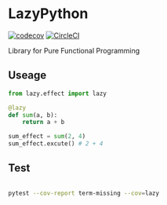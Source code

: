 # LazyPython

[![codecov](https://codecov.io/gh/Las-Wonho/LazyPython/branch/master/graph/badge.svg)](https://codecov.io/gh/Las-Wonho/LazyPython)
[![CircleCI](https://circleci.com/gh/Las-Wonho/LazyPython/tree/master.svg?style=svg)](https://circleci.com/gh/Las-Wonho/LazyPython/tree/master)

Library for Pure Functional Programming

## Useage

```python
from lazy.effect import lazy

@lazy
def sum(a, b):
    return a + b

sum_effect = sum(2, 4)
sum_effect.excute() # 2 + 4
```

## Test

```bash

pytest --cov-report term-missing --cov=lazy
```
